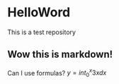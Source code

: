 # HelloWord
This is a test repository

## Wow this is markdown!

Can I use formulas? $y=int_0^x 3x dx$
